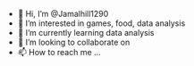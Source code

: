 - 👋 Hi, I’m @Jamalhill1290
- 👀 I’m interested in games, food, data analysis 
- 🌱 I’m currently learning data analysis 
- 💞️ I’m looking to collaborate on 
- 📫 How to reach me ...

<!---
Jamalhill1290/Jamalhill1290 is a ✨ special ✨ repository because its `README.md` (this file) appears on your GitHub profile.
You can click the Preview link to take a look at your changes.
--->

